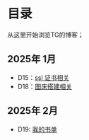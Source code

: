 # 目录

从这里开始浏览TG的博客；

## 2025年 1月

- D15：[ssl 证书相关](guide/ssl-cert)
- D18：[图床搭建相关](guide/image-host)

## 2025年 2月

- D19: [我的书单](book/index)